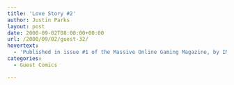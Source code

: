 ```yaml
---
title: 'Love Story #2'
author: Justin Parks
layout: post
date: 2000-09-02T08:00:00+00:00
url: /2000/09/02/guest-32/
hovertext:
  - 'Published in issue #1 of the Massive Online Gaming Magazine, by IMGS, Inc'
categories:
  - Guest Comics

---
```


